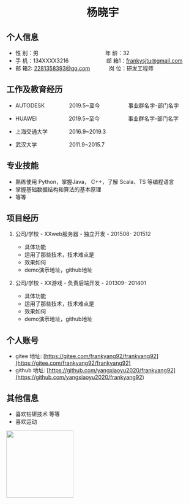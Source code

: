  <center>
     <h1>杨晓宇</h1>
 </center>

## 个人信息 

* 性 别：男&emsp;&emsp;&emsp;&emsp;&emsp;&emsp;&emsp;&emsp;&emsp;&emsp;&emsp;&emsp;&ensp;年 龄：32  
* 手 机：134XXXX3216 &emsp;&emsp;&emsp;&emsp;&emsp;&emsp;&ensp; 邮 箱1：frankysjtu@gmail.com 
* 邮 箱2: 2281358393@qq.com &emsp;&emsp;&emsp; 岗 位：研发工程师

## 工作及教育经历

* AUTODESK &emsp;&emsp;&emsp;&emsp; 2019.5~至今&emsp;&emsp;&emsp;&emsp;&emsp; 事业群名字-部门名字

* HUAWEI&emsp;&emsp;&emsp;&emsp;&emsp;&emsp;2019.5~至今&emsp;&emsp;&emsp;&emsp;&emsp; 事业群名字-部门名字       
* 上海交通大学&emsp;&emsp;&emsp;&emsp;2016.9~2019.3&emsp;&emsp;&emsp;&emsp;         
* 武汉大学&emsp;&emsp;&emsp;&emsp;&emsp;&emsp;2011.9~2015.7&emsp;&emsp;&emsp;&emsp; 

## 专业技能

* 熟练使用 Python，掌握Java， C++，了解 Scala、TS 等编程语言
* 掌握基础数据结构和算法的基本原理
* 等等

## 项目经历

1. 公司/学校 - XXweb服务器 - 独立开发 - 201508- 201512 
    * 具体功能 
    * 运用了那些技术，技术难点是
    * 效果如何
    * demo演示地址，github地址 

2. 公司/学校 - XX游戏 - 负责后端开发 - 201309- 201401 
    * 具体功能 
    * 运用了那些技术，技术难点是
    * 效果如何
    * demo演示地址，github地址 


## 个人账号
* gitee 地址: [https://gitee.com/frankyang92/frankyang92](https://gitee.com/frankyang92/frankyang92)
* github 地址: [https://github.com/yangxiaoyu2020/frankyang92](https://github.com/yangxiaoyu2020/frankyang92)

## 其他信息 
* 喜欢钻研技术 等等
* 喜欢运动



<a name="微信"></a>
<img src="" data-img="1" width="175" height="175">


